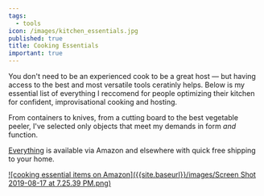```yaml
---
tags:
  - tools
icon: /images/kitchen_essentials.jpg
published: true
title: Cooking Essentials
important: true
---
```


You don't need to be an experienced cook to be a great host — but having access to the best and most versatile tools ceratinly helps. Below is my essential list of everything I reccomend for people optimizing their kitchen for confident, improvisational cooking and hosting.

From containers to knives, from a cutting board to the best vegetable peeler, I've selected only objects that meet my demands in form _and_ function.

[Everything](https://amzn.to/2H5aSZV) is available via Amazon and elsewhere with quick free shipping to your home. 

[![cooking essential items on Amazon]({{site.baseurl}}/images/Screen Shot 2019-08-17 at 7.25.39 PM.png)](https://amzn.to/2H5aSZV)